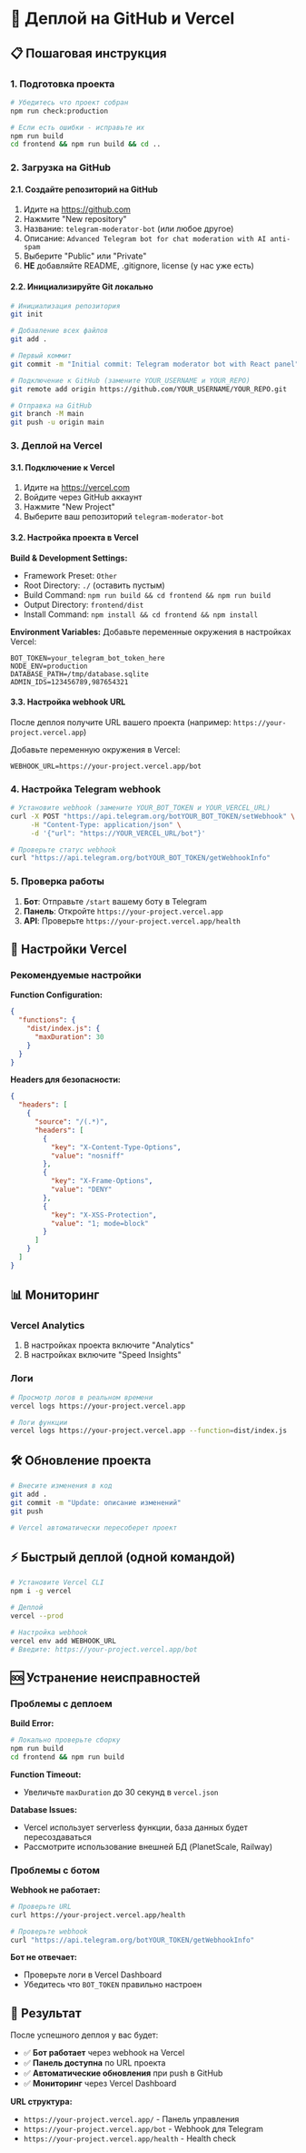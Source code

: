 # 🚀 Деплой на GitHub и Vercel

## 📋 Пошаговая инструкция

### 1. Подготовка проекта

```bash
# Убедитесь что проект собран
npm run check:production

# Если есть ошибки - исправьте их
npm run build
cd frontend && npm run build && cd ..
```

### 2. Загрузка на GitHub

#### 2.1. Создайте репозиторий на GitHub

1. Идите на https://github.com
2. Нажмите "New repository"
3. Название: `telegram-moderator-bot` (или любое другое)
4. Описание: `Advanced Telegram bot for chat moderation with AI anti-spam`
5. Выберите "Public" или "Private"
6. **НЕ** добавляйте README, .gitignore, license (у нас уже есть)

#### 2.2. Инициализируйте Git локально

```bash
# Инициализация репозитория
git init

# Добавление всех файлов
git add .

# Первый коммит
git commit -m "Initial commit: Telegram moderator bot with React panel"

# Подключение к GitHub (замените YOUR_USERNAME и YOUR_REPO)
git remote add origin https://github.com/YOUR_USERNAME/YOUR_REPO.git

# Отправка на GitHub
git branch -M main
git push -u origin main
```

### 3. Деплой на Vercel

#### 3.1. Подключение к Vercel

1. Идите на https://vercel.com
2. Войдите через GitHub аккаунт
3. Нажмите "New Project"
4. Выберите ваш репозиторий `telegram-moderator-bot`

#### 3.2. Настройка проекта в Vercel

**Build & Development Settings:**
- Framework Preset: `Other`
- Root Directory: `./` (оставить пустым)
- Build Command: `npm run build && cd frontend && npm run build`
- Output Directory: `frontend/dist`
- Install Command: `npm install && cd frontend && npm install`

**Environment Variables:**
Добавьте переменные окружения в настройках Vercel:

```env
BOT_TOKEN=your_telegram_bot_token_here
NODE_ENV=production
DATABASE_PATH=/tmp/database.sqlite
ADMIN_IDS=123456789,987654321
```

#### 3.3. Настройка webhook URL

После деплоя получите URL вашего проекта (например: `https://your-project.vercel.app`)

Добавьте переменную окружения в Vercel:
```env
WEBHOOK_URL=https://your-project.vercel.app/bot
```

### 4. Настройка Telegram webhook

```bash
# Установите webhook (замените YOUR_BOT_TOKEN и YOUR_VERCEL_URL)
curl -X POST "https://api.telegram.org/botYOUR_BOT_TOKEN/setWebhook" \
     -H "Content-Type: application/json" \
     -d '{"url": "https://YOUR_VERCEL_URL/bot"}'

# Проверьте статус webhook
curl "https://api.telegram.org/botYOUR_BOT_TOKEN/getWebhookInfo"
```

### 5. Проверка работы

1. **Бот**: Отправьте `/start` вашему боту в Telegram
2. **Панель**: Откройте `https://your-project.vercel.app`
3. **API**: Проверьте `https://your-project.vercel.app/health`

## 🔧 Настройки Vercel

### Рекомендуемые настройки

**Function Configuration:**
```json
{
  "functions": {
    "dist/index.js": {
      "maxDuration": 30
    }
  }
}
```

**Headers для безопасности:**
```json
{
  "headers": [
    {
      "source": "/(.*)",
      "headers": [
        {
          "key": "X-Content-Type-Options",
          "value": "nosniff"
        },
        {
          "key": "X-Frame-Options",
          "value": "DENY"
        },
        {
          "key": "X-XSS-Protection",
          "value": "1; mode=block"
        }
      ]
    }
  ]
}
```

## 📊 Мониторинг

### Vercel Analytics

1. В настройках проекта включите "Analytics"
2. В настройках включите "Speed Insights"

### Логи

```bash
# Просмотр логов в реальном времени
vercel logs https://your-project.vercel.app

# Логи функции
vercel logs https://your-project.vercel.app --function=dist/index.js
```

## 🛠️ Обновление проекта

```bash
# Внесите изменения в код
git add .
git commit -m "Update: описание изменений"
git push

# Vercel автоматически пересоберет проект
```

## ⚡ Быстрый деплой (одной командой)

```bash
# Установите Vercel CLI
npm i -g vercel

# Деплой
vercel --prod

# Настройка webhook
vercel env add WEBHOOK_URL
# Введите: https://your-project.vercel.app/bot
```

## 🆘 Устранение неисправностей

### Проблемы с деплоем

**Build Error:**
```bash
# Локально проверьте сборку
npm run build
cd frontend && npm run build
```

**Function Timeout:**
- Увеличьте `maxDuration` до 30 секунд в `vercel.json`

**Database Issues:**
- Vercel использует serverless функции, база данных будет пересоздаваться
- Рассмотрите использование внешней БД (PlanetScale, Railway)

### Проблемы с ботом

**Webhook не работает:**
```bash
# Проверьте URL
curl https://your-project.vercel.app/health

# Проверьте webhook
curl "https://api.telegram.org/botYOUR_TOKEN/getWebhookInfo"
```

**Бот не отвечает:**
- Проверьте логи в Vercel Dashboard
- Убедитесь что `BOT_TOKEN` правильно настроен

## 🎯 Результат

После успешного деплоя у вас будет:

- ✅ **Бот работает** через webhook на Vercel
- ✅ **Панель доступна** по URL проекта
- ✅ **Автоматические обновления** при push в GitHub
- ✅ **Мониторинг** через Vercel Dashboard

**URL структура:**
- `https://your-project.vercel.app/` - Панель управления
- `https://your-project.vercel.app/bot` - Webhook для Telegram
- `https://your-project.vercel.app/health` - Health check 